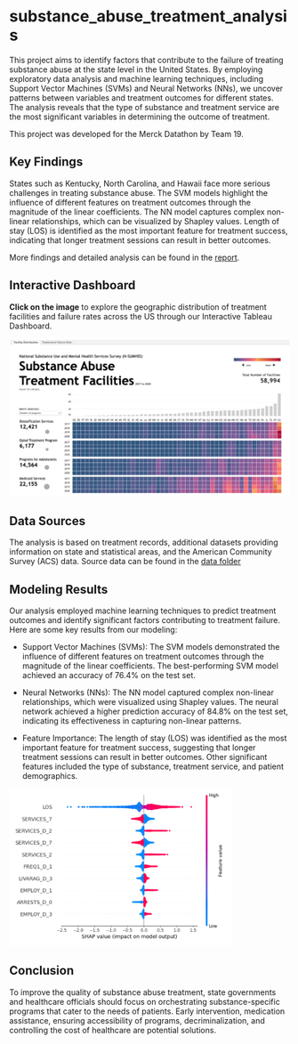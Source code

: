 # substance_abuse_treatment_analysis

This project aims to identify factors that contribute to the failure of treating substance abuse at the state level in the United States. By employing exploratory data analysis and machine learning techniques, including Support Vector Machines (SVMs) and Neural Networks (NNs), we uncover patterns between variables and treatment outcomes for different states. The analysis reveals that the type of substance and treatment service are the most significant variables in determining the outcome of treatment.

This project was developed for the Merck Datathon by Team 19.



## Key Findings
States such as Kentucky, North Carolina, and Hawaii face more serious challenges in treating substance abuse.
The SVM models highlight the influence of different features on treatment outcomes through the magnitude of the linear coefficients.
The NN model captures complex non-linear relationships, which can be visualized by Shapley values.
Length of stay (LOS) is identified as the most important feature for treatment success, indicating that longer treatment sessions can result in better outcomes.

More findings and detailed analysis can be found in the [report](./Team_19_report.pdf).

## Interactive Dashboard
**Click on the image** to explore the geographic distribution of treatment facilities and failure rates across the US through our Interactive Tableau Dashboard.

[![Interactive Dashboard](./data_viz/tableau_preview.png)](https://public.tableau.com/app/profile/hanyu.liu8152/viz/SubstanceAbusementtTreatmentAcrosstheUS/FacilityDistribution)

## Data Sources
The analysis is based on treatment records, additional datasets providing information on state and statistical areas, and the American Community Survey (ACS) data.
Source data can be found in the [data folder](./data) 

## Modeling Results
Our analysis employed machine learning techniques to predict treatment outcomes and identify significant factors contributing to treatment failure. Here are some key results from our modeling:

- Support Vector Machines (SVMs): The SVM models demonstrated the influence of different features on treatment outcomes through the magnitude of the linear coefficients. The best-performing SVM model achieved an accuracy of 76.4% on the test set.

- Neural Networks (NNs): The NN model captured complex non-linear relationships, which were visualized using Shapley values. The neural network achieved a higher prediction accuracy of 84.8% on the test set, indicating its effectiveness in capturing non-linear patterns.

- Feature Importance: The length of stay (LOS) was identified as the most important feature for treatment success, suggesting that longer treatment sessions can result in better outcomes. Other significant features included the type of substance, treatment service, and patient demographics.

<img src="./data_viz/shapley%20values.png" alt="Alt text" width="400"/>



## Conclusion
To improve the quality of substance abuse treatment, state governments and healthcare officials should focus on orchestrating substance-specific programs that cater to the needs of patients. Early intervention, medication assistance, ensuring accessibility of programs, decriminalization, and controlling the cost of healthcare are potential solutions.


